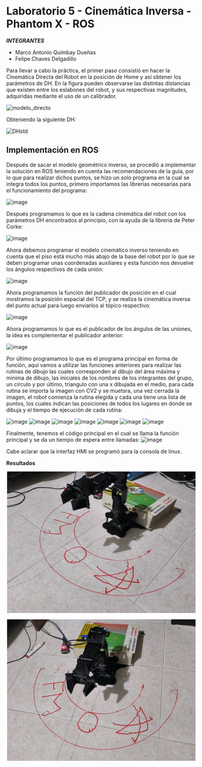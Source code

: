 # Laboratorio 5 - Cinemática Inversa - Phantom X - ROS

***INTEGRANTES***

* Marco Antonio Quimbay Dueñas
* Felipe Chaves Delgadillo

Para llevar a cabo la práctica, el primer paso consistió en hacer la Cinemática Directa del Robot en la posición de Home y así obtener los parámetros de DH. En la figura pueden observarse las distintas distancias que existen entre los eslabones del robot, y sus respectivas magnitudes, adquiridas mediante el uso de un calibrador.

![modelo_directo](https://github.com/FelipeCh18/Lab5Robotica/assets/95656388/83827043-6be3-48f2-85b6-bc4c53030b74)


Obteniendo la siguiente DH:

![DHstd](https://github.com/FelipeCh18/Lab5Robotica/assets/95656388/4e220a19-04ba-4b2e-8b4f-fef564e8117b)

## Implementación en ROS

Después de sacar el modelo geométrico inverso, se procedió a implementar la solución en ROS teniendo en cuenta las recomendaciones de la guía, por lo que para realizar dichos puntos, se hizo un solo programa en la cual se integra todos los puntos, primero importamos las librerias necesarias para el funcionamiento del programa:

![image](https://github.com/FelipeCh18/Lab5Robotica/assets/95656388/f9cdaa56-9e62-4e63-905a-9e8296c0c502)


Después programamos lo que es la cadena cinemática del robot con los parámetros DH encontrados al principio, con la ayuda de la libreria de Peter Corke:

![image](https://github.com/FelipeCh18/Lab5Robotica/assets/95656388/857bbfbc-1dae-4198-b9cc-87978045ef0a)



Ahora debemos programar el modelo cinemático inverso teniendo en cuenta que el piso está mucho más abajo de la base del robot por lo que se deben programar unas coordenadas auxiliares y esta función nos devuelve los ángulos respectivos de cada unión:

![image](https://github.com/FelipeCh18/Lab5Robotica/assets/95656388/84db8f81-9d9d-49d2-a175-e80c85fc628d)



Ahora programamos la función del publicador de posición en el cual mostramos la posición espacial del TCP, y se realiza la cinemática inversa del punto actual para luego enviarlos al tópico respectivo:

![image](https://github.com/FelipeCh18/Lab5Robotica/assets/95656388/f7941caa-d32e-47f7-8086-0bcc7235efce)



Ahora programamos lo que es el publicador de los ángulos de las uniones, la idea es complementar el publicador anterior: 

![image](https://github.com/FelipeCh18/Lab5Robotica/assets/95656388/917f89f6-2264-4d68-abf4-99d6cc1f2a7d)

Por último programamos lo que es el programa principal en forma de función, aquí vamos a utilizar las funciones anteriores para realizar las rutinas de dibujo las cuales corresponden al dibujo del área máxima y mínima de dibujo, las iniciales de los nombres de los integrantes del grupo, un circulo y por último, triangulo con una x dibujada en el medio, para cada rutina se importa la imagen con CV2 y se muetsra, una vez cerrada la imagen, el robot comienza la rutina elegida y cada una tiene una lista de puntos, los cuales indican las posiciones de todos los lugares en donde se dibuja y el tiempo de ejecución de cada rutina: 

![image](https://github.com/FelipeCh18/Lab5Robotica/assets/95656388/9b09c2b6-3253-4b0b-8510-6bf3002f1977)
![image](https://github.com/FelipeCh18/Lab5Robotica/assets/95656388/bc30d475-f6da-4cd5-96e3-23ca6dbe82bd)
![image](https://github.com/FelipeCh18/Lab5Robotica/assets/95656388/70da213a-c897-41b5-8b94-68d3c92aaa92)
![image](https://github.com/FelipeCh18/Lab5Robotica/assets/95656388/a707b723-9590-43cf-aab8-c63b20b58309)
![image](https://github.com/FelipeCh18/Lab5Robotica/assets/95656388/ef1ab418-fbf5-4312-809e-496bbda2bd8f)
![image](https://github.com/FelipeCh18/Lab5Robotica/assets/95656388/c727ac7a-5909-4a19-a791-035a43854d2e)
![image](https://github.com/FelipeCh18/Lab5Robotica/assets/95656388/37d2d17b-1e99-4956-bc79-8edcbc084fb3)





Finalmente, tenemos el código principal en el cual se llama la función principal y se da un tiempo de espera entre llamadas: 
![image](https://github.com/FelipeCh18/Lab5Robotica/assets/95656388/fed3ff52-42d9-4090-a5d8-c7925448deb3)


Cabe aclarar que la interfaz HMI se programó para la consola de linux.

**Resultados**
<p style = 'text-align:center;' align="center">
<img src="images/1717384619455.jpg" width="500px" >
</p>
<p style = 'text-align:center;' align="center">
<img src="images/1717384619483.jpg" width="500px" >
</p>
